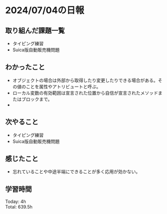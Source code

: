 # 2024/07/04の日報
## 取り組んだ課題一覧
* タイピング練習
* Suica版自動販売機問題
## わかったこと
* オブジェクトの場合は外部から取得したり変更したりできる場合がある。その値のことを属性やアトリビュートと呼ぶ。
* ローカル変数の有効範囲は宣言された位置から自信が宣言されたメソッドまたはブロックまで。
* 
## 次やること
* タイピング練習
* Suica版自動販売機問題
## 感じたこと
* 忘れていることや中途半端にできることが多く応用が効かない。
## 学習時間
Today: 4h<br>
Total: 639.5h
